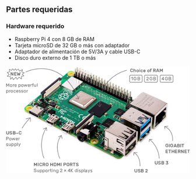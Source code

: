 ## Partes requeridas

### Hardware requerido
- Raspberry Pi 4 con 8 GB de RAM
- Tarjeta microSD de 32 GB o más con adaptador
- Adaptador de alimentación de 5V/3A y cable USB-C
- Disco duro externo de 1 TB o más

![Image](imagenes/raspberrypi.png)

